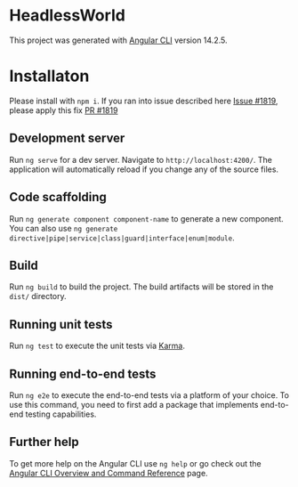 # HeadlessWorld

This project was generated with [Angular CLI](https://github.com/angular/angular-cli) version 14.2.5.

# Installaton
Please install with `npm i`. 
If you ran into issue described here [Issue #1819](https://github.com/kamilkisiela/apollo-angular/pull/1819), please apply this fix [PR #1819](https://github.com/kamilkisiela/apollo-angular/pull/1819/files)

## Development server

Run `ng serve` for a dev server. Navigate to `http://localhost:4200/`. The application will automatically reload if you change any of the source files.

## Code scaffolding

Run `ng generate component component-name` to generate a new component. You can also use `ng generate directive|pipe|service|class|guard|interface|enum|module`.

## Build

Run `ng build` to build the project. The build artifacts will be stored in the `dist/` directory.

## Running unit tests

Run `ng test` to execute the unit tests via [Karma](https://karma-runner.github.io).

## Running end-to-end tests

Run `ng e2e` to execute the end-to-end tests via a platform of your choice. To use this command, you need to first add a package that implements end-to-end testing capabilities.

## Further help

To get more help on the Angular CLI use `ng help` or go check out the [Angular CLI Overview and Command Reference](https://angular.io/cli) page.
